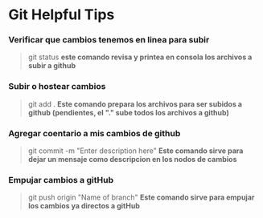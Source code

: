 # Git Helpful Tips

### Verificar que cambios tenemos en linea para subir

> git status
>**este comando revisa y printea en consola los archivos a subir a github**

### Subir o hostear cambios

> git add .
>**Este comando prepara los archivos para ser subidos a github (pendientes, el "." sube todos los archivos a github)**

### Agregar coentario a mis cambios de github

> git commit -m "Enter description here"
>**Este comando sirve para dejar un mensaje como descripcion en los nodos de cambios**

### Empujar cambios a gitHub

> git push origin "Name of branch"
>**Este comando sirve para empujar los cambios ya directos a gitHub**